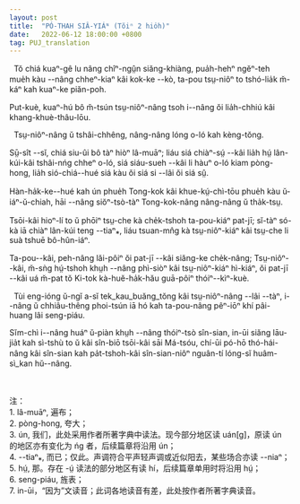 ```yaml
---
layout: post
title:  "PÓ-THAH SIÂ-YIÁᴺ (Tŏiⁿ 2 hio̍h)"
date:   2022-06-12 18:00:00 +0800
tag: PUJ_translation
---
```


<section class="PUJ">

<!-- 此页译文前后修改多次，一是英文原意把握欠奉而改动，一是打字时思绪比手脚运行速度更快而出现声调标错者较多 -->

<!-- In a country where extortion is the chief use of office, and fear of it the main spur to obedience, neither women nor men claim political rights. -->
&nbsp;&nbsp;Tŏ chiá kuaⁿ-gê lu nâng chîⁿ-ngṳ̂n siăng-khiàng, pua̍h-hehⁿ ngĕⁿ-teh mue̍h kàu --nâng chheⁿ-kiaⁿ kâi kok-ke --kò,
ta-pou tsṳ-niôⁿ to tshó-lia̍k m̆-káⁿ kah kuaⁿ-ke piăn-poh.

<!-- But there is no law pre- venting women from following any occupation in which they may be skilled. -->
Put-kuè, kuaⁿ-hú bô m̆-tsún tsṳ-niôⁿ-nâng tsoh i--nâng ŏi lia̍h-chhiú kâi khang-khuè-thâu-lōu.
<br>

<!-- The attainments of women in literature are much lauded and respected. -->
&nbsp;&nbsp;Tsṳ-niôⁿ-nâng ŭ tshâi-chhêng, nâng-nâng lóng o-ló kah kèng-tŏng.

<!-- Practically, such attainments are uncommon; but historians refer with pride to the scholarship of a few, and novelists are fond of representing their heroines as skilled in writing both poetry and prose. -->
Sṳ̄-sît --sĭ, chiá siu-ûi bô tàⁿ hiòⁿ lâ-muāⁿ;
liáu siá chiàⁿ-sṳ́ --kâi lia̍h hṳ́ lân-kúi-kâi tshâi-nńg chheⁿ o-ló,
siá siáu-sueh --kâi li hàuⁿ o-ló kiam pòng-hong, lia̍h sió-chiá--hué siá kàu ŏi siá si --lâi ŏi siá sṳ̂.

<!-- Knowing writers about China tell us eloquently and truly of its system for the examination and promotion of scholars, and lead one to infer that education is nearly universal. -->
Hàn-ha̍k-ke--hué kah ún phue̍h Tong-kok kâi khue-kṳ́-chì-tōu phue̍h kàu ŭ-iáⁿ-ŭ-chiah,
hāi --nâng siŏⁿ-tsò-tàⁿ Tong-kok-nâng nâng-nâng ŭ tha̍k-tsṳ.

<!-- In almost every village there is a private school in which a few boys are taught to read; but the proportion of those taught is very small, and native girls' schools are almost unknown. -->
Tsōi-kâi hioⁿ-lí to ŭ phōiⁿ tsṳ-che kà che̍k-tshoh ta-pou-kiáⁿ pat-jī; sĭ-tàⁿ só-kà iā chiàⁿ lân-kúi teng --tiaⁿ⁎, liáu tsuan-mn̂g kà tsṳ-niôⁿ-kiáⁿ kâi tsṳ-che li suà tshuē bô-hûn-iáⁿ.

<!-- Of the men, not more than one in a hundred can read; and of women, I have seen few outside the Christian mission-schools who could read, except those despised little girls who act in theatres. In the whole empire, probably not more than one woman in a thousand knows how to read. -->
Ta-pou--kâi, peh-nâng lăi-pôiⁿ ŏi pat-jī --kâi siăng-ke che̍k-nâng; Tsṳ-niôⁿ--kâi, m̆-sǹg hṳ́-tshoh khṳh --nâng phì-siòⁿ kâi tsṳ-niôⁿ-kiáⁿ hì-kiáⁿ, ŏi pat-jī --kâi uá m̆-pat tŏ Ki-tok kà-huĕ-ha̍k-hău guā-pôiⁿ thóiⁿ--kìⁿ-kuè.
<br>

<!-- For acts of heroism or for exalted virtue a woman may, like men, have an honorary portal erected for her with the emperor's sanction. -->
&nbsp;&nbsp;Tùi eng-ióng ŭ-ngĭ a-sĭ tek_kau_buăng_tŏng kâi tsṳ-niôⁿ-nâng --lâi --tàⁿ, i--nâng ŭ chhiâu-thêng phoi-tsún iā hó kah ta-pou-nâng pêⁿ-iōⁿ khí pâi-huang lâi seng-piáu.

<!-- She may even aspire to deification, since many of the richest and most popular temples are those of the Queen of Heaven, the Protector of Sailors, and of other goddesses who were once earthly women. -->
Sĭm-chì i--nâng huáⁿ ŭ-piàn khṳh --nâng thóiⁿ-tsò sîn-sian, in-ūi siăng lāu-jia̍t kah sì-tshù to ŭ kâi sîn-biō tsōi-kâi sāi Má-tsóu, chí-ūi pó-hō thó-hái-nâng kâi sîn-sian kah pa̍t-tshoh-kâi sîn-sian-niôⁿ nguân-tí lóng-sĭ huâm-sì_kan hŭ--nâng. 

<br>
<br>
注：<br>
1. lâ-muāⁿ, 遍布；<br>
2. pòng-hong, 夸大；<br>
3. ún, 我们，此处采用作者所著字典中读法。现今部分地区读 uán[g]，原读 ún 的地区亦有变化为 ńg 者，后续篇章将沿用 ún；<br>
4. --tiaⁿ⁎, 而已；仅此。声调符合平声轻声调或近似阳去，某些场合亦读 --niaⁿ；<br>
5. hṳ́, 那。存在 -ṳ́ 读法的部分地区有读 hí，后续篇章单用时将沿用 hṳ́；<br>
6. seng-piáu, 旌表；<br>
7. in-ūi，“因为”文读音；此词各地读音有差，此处按作者所著字典读音。

</section>
